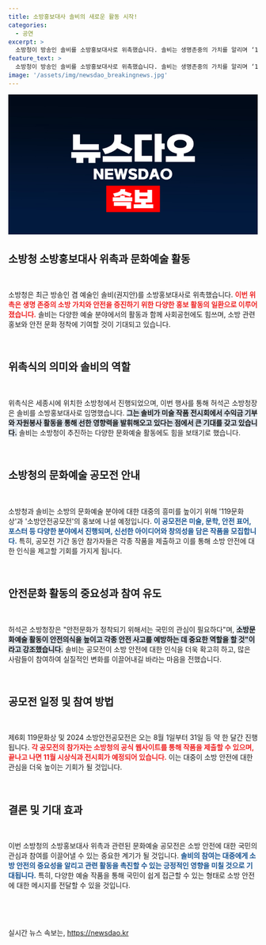 ```yaml
---
title: 소방홍보대사 솔비의 새로운 활동 시작!
categories:
  - 공연
excerpt: >
  소방청이 방송인 솔비를 소방홍보대사로 위촉했습니다. 솔비는 생명존중의 가치를 알리며 ‘119문화상’과 ‘소방안전공모전’을 홍보해 국민의 안전의식을 높일 계획입니다.
feature_text: >
  소방청이 방송인 솔비를 소방홍보대사로 위촉했습니다. 솔비는 생명존중의 가치를 알리며 ‘119문화상’과 ‘소방안전공모전’을 홍보해 국민의 안전의식을 높일 계획입니다.
image: '/assets/img/newsdao_breakingnews.jpg'
---
```


<p><img src="/assets/img/newsdao_breakingnews.jpg" alt="flaretime 속보" /></p>

<h2 data-ke-size="size26">소방청 소방홍보대사 위촉과 문화예술 활동</h2>

<p data-ke-size="size16">&nbsp;</p>

<p>소방청은 최근 방송인 겸 예술인 솔비(권지안)를 소방홍보대사로 위촉했습니다. <b><span style="color: #ee2323;">이번 위촉은 생명 존중의 소방 가치와 안전을 증진하기 위한 다양한 홍보 활동의 일환으로 이루어졌습니다.</span></b> 솔비는 다양한 예술 분야에서의 활동과 함께 사회공헌에도 힘쓰며, 소방 관련 홍보와 안전 문화 정착에 기여할 것이 기대되고 있습니다.</p>

<p data-ke-size="size16">&nbsp;</p>

<h2 data-ke-size="size26">위촉식의 의미와 솔비의 역할</h2>

<p data-ke-size="size16">&nbsp;</p>

<p>위촉식은 세종시에 위치한 소방청에서 진행되었으며, 이번 행사를 통해 허석곤 소방청장은 솔비를 소방홍보대사로 임명했습니다. <b><span style="background-color: #21538527;">그는 솔비가 미술 작품 전시회에서 수익금 기부와 자원봉사 활동을 통해 선한 영향력을 발휘해오고 있다는 점에서 큰 기대를 갖고 있습니다.</span></b> 솔비는 소방청이 추진하는 다양한 문화예술 활동에도 힘을 보태기로 했습니다.</p>

<p data-ke-size="size16">&nbsp;</p>

<h2 data-ke-size="size26">소방청의 문화예술 공모전 안내</h2>

<p data-ke-size="size16">&nbsp;</p>

<p>소방청과 솔비는 소방의 문화예술 분야에 대한 대중의 흥미를 높이기 위해 '119문화상'과 '소방안전공모전'의 홍보에 나설 예정입니다. <b><span style="color: #1a5490;">이 공모전은 미술, 문학, 안전 표어, 포스터 등 다양한 분야에서 진행되며, 신선한 아이디어와 창의성을 담은 작품을 모집합니다.</span></b> 특히, 공모전 기간 동안 참가자들은 각종 작품을 제출하고 이를 통해 소방 안전에 대한 인식을 제고할 기회를 가지게 됩니다.</p>

<p data-ke-size="size16">&nbsp;</p>

<h2 data-ke-size="size26">안전문화 활동의 중요성과 참여 유도</h2>

<p data-ke-size="size16">&nbsp;</p>

<p>허석곤 소방청장은 "안전문화가 정착되기 위해서는 국민의 관심이 필요하다"며, <b><span style="background-color: #21538527;">소방문화예술 활동이 안전의식을 높이고 각종 안전 사고를 예방하는 데 중요한 역할을 할 것"이라고 강조했습니다.</span></b> 솔비는 공모전이 소방 안전에 대한 인식을 더욱 확고히 하고, 많은 사람들이 참여하여 실질적인 변화를 이끌어내길 바라는 마음을 전했습니다.</p>

<p data-ke-size="size16">&nbsp;</p>

<h2 data-ke-size="size26">공모전 일정 및 참여 방법</h2>

<p data-ke-size="size16">&nbsp;</p>

<p>제6회 119문화상 및 2024 소방안전공모전은 오는 8월 1일부터 31일 등 약 한 달간 진행됩니다. <b><span style="color: #ee2323;">각 공모전의 참가자는 소방청의 공식 웹사이트를 통해 작품을 제출할 수 있으며, 끝나고 나면 11월 시상식과 전시회가 예정되어 있습니다.</span></b> 이는 대중이 소방 안전에 대한 관심을 더욱 높이는 기회가 될 것입니다.</p>

<p data-ke-size="size16">&nbsp;</p>

<h2 data-ke-size="size26">결론 및 기대 효과</h2>

<p data-ke-size="size16">&nbsp;</p>

<p>이번 소방청의 소방홍보대사 위촉과 관련된 문화예술 공모전은 소방 안전에 대한 국민의 관심과 참여를 이끌어낼 수 있는 중요한 계기가 될 것입니다. <b><span style="color: #1a5490;">솔비의 참여는 대중에게 소방 안전의 중요성을 알리고 관련 활동을 촉진할 수 있는 긍정적인 영향을 미칠 것으로 기대됩니다.</span></b> 특히, 다양한 예술 작품을 통해 국민이 쉽게 접근할 수 있는 형태로 소방 안전에 대한 메시지를 전달할 수 있을 것입니다.</p>

<p data-ke-size="size16">&nbsp;</p>

<p data-ke-size="size16">&nbsp;</p>
실시간 뉴스 속보는, <a href="https://newsdao.kr" rel="dofollow">https://newsdao.kr</a>


